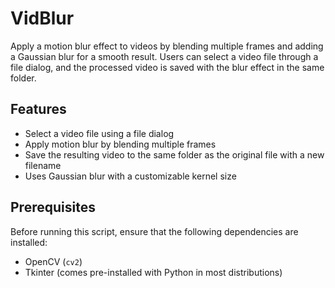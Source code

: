 # VidBlur

Apply a motion blur effect to videos by blending multiple frames and adding a Gaussian blur for a smooth result. Users can select a video file through a file dialog, and the processed video is saved with the blur effect in the same folder.

## Features
- Select a video file using a file dialog
- Apply motion blur by blending multiple frames
- Save the resulting video to the same folder as the original file with a new filename
- Uses Gaussian blur with a customizable kernel size

## Prerequisites

Before running this script, ensure that the following dependencies are installed:

- OpenCV (`cv2`)
- Tkinter (comes pre-installed with Python in most distributions)
